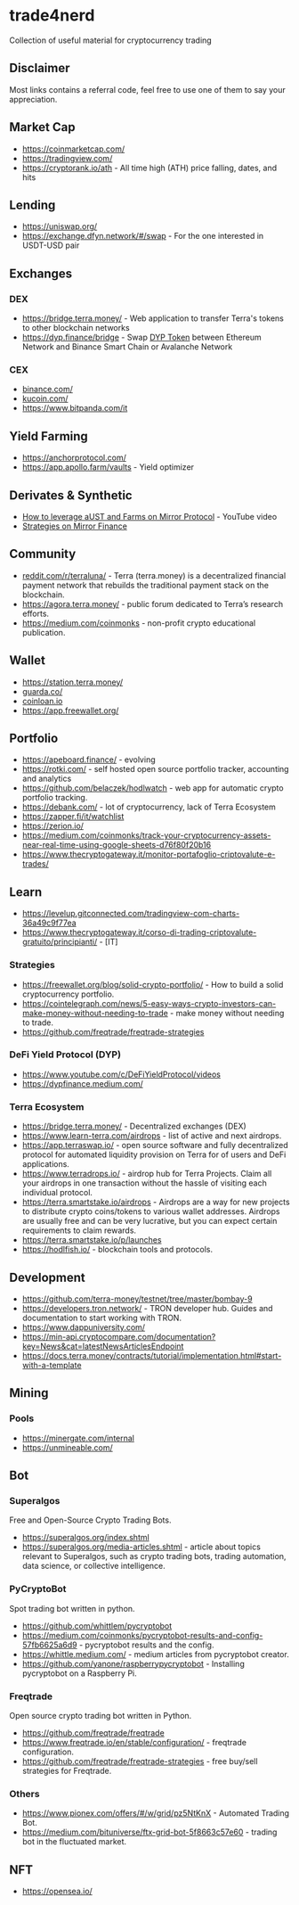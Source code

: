 # trade4nerd
Collection of useful material for cryptocurrency trading

## Disclaimer

Most links contains a referral code, feel free to use one of them to say your appreciation.

## Market Cap

- https://coinmarketcap.com/
- https://tradingview.com/
- https://cryptorank.io/ath - All time high (ATH) price falling, dates, and hits

## Lending

- https://uniswap.org/
- https://exchange.dfyn.network/#/swap - For the one interested in USDT-USD pair

## Exchanges

### DEX

- https://bridge.terra.money/ - Web application to transfer Terra's tokens to other blockchain networks
- https://dyp.finance/bridge - Swap [DYP Token](https://app.dyp.finance/constant-staking-30?r=0x2b8d29bc57e8822e484d6363497e635384c7aa8e) between Ethereum Network and Binance Smart Chain or Avalanche Network

### CEX

- [binance.com/](https://accounts.binance.com/en/register?ref=192299240)
- [kucoin.com/](https://www.kucoin.com/ucenter/signup?rcode=r3V4PW2)
- https://www.bitpanda.com/it

## Yield Farming

- https://anchorprotocol.com/
- https://app.apollo.farm/vaults - Yield optimizer

## Derivates & Synthetic

- [How to leverage aUST and Farms on Mirror Protocol](https://youtu.be/na6fYbnl308) - YouTube video
- [Strategies on Mirror Finance](https://mirrortracker.info/strategies/short-buy-neutral)

## Community

- [reddit.com/r/terraluna/](https://www.reddit.com/r/terraluna/) - Terra (terra.money) is a decentralized financial payment network that rebuilds the traditional payment stack on the blockchain.
- https://agora.terra.money/ - public forum dedicated to Terra’s research efforts.
- https://medium.com/coinmonks - non-profit crypto educational publication.

## Wallet

- https://station.terra.money/
- [guarda.co/](https://grd.to/ref/mggY)
- [coinloan.io](https://app.coinloan.io/signup/?r=3V88XM)
- https://app.freewallet.org/

## Portfolio

- https://apeboard.finance/ - evolving
- https://rotki.com/ - self hosted open source portfolio tracker, accounting and analytics
- https://github.com/belaczek/hodlwatch - web app for automatic crypto portfolio tracking.
- https://debank.com/ - lot of cryptocurrency, lack of Terra Ecosystem
- https://zapper.fi/it/watchlist
- https://zerion.io/
- https://medium.com/coinmonks/track-your-cryptocurrency-assets-near-real-time-using-google-sheets-d76f80f20b16
- https://www.thecryptogateway.it/monitor-portafoglio-criptovalute-e-trades/

## Learn

- https://levelup.gitconnected.com/tradingview-com-charts-36a49c9f77ea
- https://www.thecryptogateway.it/corso-di-trading-criptovalute-gratuito/principianti/ - [IT]


### Strategies

- https://freewallet.org/blog/solid-crypto-portfolio/ - How to build a solid cryptocurrency portfolio.
- https://cointelegraph.com/news/5-easy-ways-crypto-investors-can-make-money-without-needing-to-trade - make money without needing to trade.
- https://github.com/freqtrade/freqtrade-strategies

### DeFi Yield Protocol (DYP)

- https://www.youtube.com/c/DeFiYieldProtocol/videos
- https://dypfinance.medium.com/

### Terra Ecosystem

- https://bridge.terra.money/ - Decentralized exchanges (DEX)
- https://www.learn-terra.com/airdrops - list of active and next airdrops.
- https://app.terraswap.io/ - open source software and fully decentralized protocol for automated liquidity provision on Terra for of users and DeFi applications.
- https://www.terradrops.io/ - airdrop hub for Terra Projects. Claim all your airdrops in one transaction without the hassle of visiting each individual protocol.
- https://terra.smartstake.io/airdrops - Airdrops are a way for new projects to distribute crypto coins/tokens to various wallet addresses. Airdrops are usually free and can be very lucrative, but you can expect certain requirements to claim rewards. 
- https://terra.smartstake.io/p/launches
- https://hodlfish.io/ - blockchain tools and protocols.

## Development

- https://github.com/terra-money/testnet/tree/master/bombay-9
- https://developers.tron.network/ - TRON developer hub. Guides and documentation to start working with TRON.
- https://www.dappuniversity.com/
- https://min-api.cryptocompare.com/documentation?key=News&cat=latestNewsArticlesEndpoint
- https://docs.terra.money/contracts/tutorial/implementation.html#start-with-a-template

## Mining

### Pools

- https://minergate.com/internal
- https://unmineable.com/


## Bot

### Superalgos

Free and Open-Source Crypto Trading Bots.

- https://superalgos.org/index.shtml
- https://superalgos.org/media-articles.shtml - article about topics relevant to Superalgos, such as crypto trading bots, trading automation, data science, or collective intelligence.

### PyCryptoBot

Spot trading bot written in python.

- https://github.com/whittlem/pycryptobot
- https://medium.com/coinmonks/pycryptobot-results-and-config-57fb6625a6d9 - pycryptobot results and the config.
- https://whittle.medium.com/ - medium articles from pycryptobot creator.
- https://github.com/yanone/raspberrypycryptobot - Installing pycryptobot on a Raspberry Pi.

### Freqtrade

Open source crypto trading bot written in Python.

- https://github.com/freqtrade/freqtrade
- https://www.freqtrade.io/en/stable/configuration/ - freqtrade configuration.
- https://github.com/freqtrade/freqtrade-strategies - free buy/sell strategies for Freqtrade.

### Others

- https://www.pionex.com/offers/#/w/grid/pz5NtKnX - Automated Trading Bot.
- https://medium.com/bituniverse/ftx-grid-bot-5f8663c57e60 - trading bot in the fluctuated market.

## NFT

- https://opensea.io/
